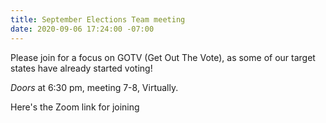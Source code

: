 ```yaml
---
title: September Elections Team meeting
date: 2020-09-06 17:24:00 -07:00
---
```


Please join for a focus on GOTV (Get Out The Vote), as some of our target states have already started voting!

*Doors* at 6:30 pm, meeting 7-8, Virtually.

Here's the Zoom link for joining